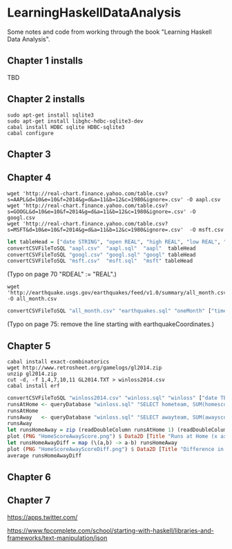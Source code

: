 # LearningHaskellDataAnalysis
Some notes and code from working through the book "Learning Haskell Data Analysis".


## Chapter 1 installs

TBD

## Chapter 2 installs

```shell
sudo apt-get install sqlite3
sudo apt-get install libghc-hdbc-sqlite3-dev
cabal install HDBC sqlite HDBC-sqlite3
cabal configure
```

## Chapter 3

## Chapter 4

```shell
wget 'http://real-chart.finance.yahoo.com/table.csv?s=AAPL&d=10&e=10&f=2014&g=d&a=11&b=12&c=1980&ignore=.csv' -O aapl.csv
wget 'http://real-chart.finance.yahoo.com/table.csv?s=GOOGL&d=10&e=10&f=2014&g=d&a=11&b=12&c=1980&ignore=.csv' -O googl.csv
wget 'http://real-chart.finance.yahoo.com/table.csv?s=MSFT&d=10&e=10&f=2014&g=d&a=11&b=12&c=1980&ignore=.csv'  -O msft.csv
```


```haskell
let tableHead = ["date STRING", "open REAL", "high REAL", "low REAL", "close REAL", "volume REAL", "adjclose REAL"]
convertCSVFileToSQL "aapl.csv"  "aapl.sql"  "aapl"  tableHead
convertCSVFileToSQL "googl.csv" "googl.sql" "googl" tableHead
convertCSVFileToSQL "msft.csv"  "msft.sql"  "msft" tableHead
```

(Typo on page 70 "RDEAL" := "REAL".)

```shell
wget 'http://earthquake.usgs.gov/earthquakes/feed/v1.0/summary/all_month.csv' -O all_month.csv
```

```haskell
convertCSVFileToSQL "all_month.csv" "earthquakes.sql" "oneMonth" ["time TEXT", "latitude REAL", "longitude REAL", "depth REAL", "mag REAL", "magType TEXT", "nst INTEGER", "gap REAL", "dmin REAL", "rms REAL", "net REAL", "id TEXT", "updated TEXT", "place TEXT", "type TEXT"]
```

(Typo on page 75: remove the line starting with earthquakeCoordinates.)

## Chapter 5

```shell
cabal install exact-combinatorics
wget http://www.retrosheet.org/gamelogs/gl2014.zip
unzip gl2014.zip
cut -d, -f 1,4,7,10,11 GL2014.TXT > winloss2014.csv
cabal install erf
```

```haskell
convertCSVFileToSQL "winloss2014.csv" "winloss.sql" "winloss" ["date TEXT", "awayteam TEXT", "hometeam TEXT", "awayscore INTEGER", "homescore INTEGER"]
runsAtHome <- queryDatabase "winloss.sql" "SELECT hometeam, SUM(homescore) FROM winloss GROUP BY hometeam ORDER BY hometeam"
runsAtHome
runsAway   <- queryDatabase "winloss.sql" "SELECT awayteam, SUM(awayscore) FROM winloss GROUP BY awayteam ORDER BY awayteam"
runsAway
let runsHomeAway = zip (readDoubleColumn runsAtHome 1) (readDoubleColumn runsAway 1)
plot (PNG "HomeScoreAwayScore.png") $ Data2D [Title "Runs at Home (x axis) and Runs Away (y axis)"] [] runsHomeAway
let runsHomeAwayDiff = map (\(a,b) -> a-b) runsHomeAway
plot (PNG "HomeScoreAwayScoreDiff.png") $ Data2D [Title "Difference in Runs at Home and Runs Away"] [] $ zip [1..] runsHomeAwayDiff
average runsHomeAwayDiff
```

## Chapter 6

## Chapter 7

https://apps.twitter.com/

https://www.fpcomplete.com/school/starting-with-haskell/libraries-and-frameworks/text-manipulation/json
